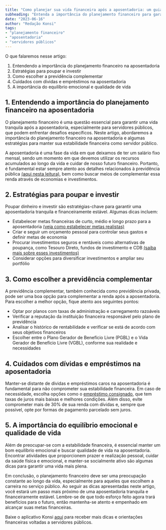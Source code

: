 ```yaml
---
title: "Como planejar sua vida financeira após a aposentadoria: um guia para servidores públicos"
subheading: "Entenda a importância do planejamento financeiro para garantir uma aposentadoria tranquila e financeiramente estável como servidor público"
date: "2023-06-16"
author: "Redação Konsi"
tags:
- "planejamento financeiro"
- "aposentadoria"
- "servidores públicos"
---
```


O que falaremos nesse artigo:

1. Entendendo a importância do planejamento financeiro na aposentadoria
2. Estratégias para poupar e investir
3. Como escolher a previdência complementar
4. Cuidados com dívidas e empréstimos na aposentadoria
5. A importância do equilíbrio emocional e qualidade de vida

## 1. Entendendo a importância do planejamento financeiro na aposentadoria

O planejamento financeiro é uma questão essencial para garantir uma vida tranquila após a aposentadoria, especialmente para servidores públicos, que podem enfrentar desafios específicos. Neste artigo, abordaremos a importância do planejamento financeiro na aposentadoria e algumas estratégias para manter sua estabilidade financeira como servidor público.

A aposentadoria é uma fase da vida em que deixamos de ter um salário fixo mensal, sendo um momento em que devemos utilizar os recursos acumulados ao longo da vida e cuidar de nosso futuro financeiro. Portanto, é fundamental estar sempre atento aos detalhes relacionados à previdência pública [(aqui nesta leitura)](https://www.konsi.com.br/postagens/o-papel-da-educao-financeira-na-qualidade-de-vida-dos-servidores-pblicos), bem como buscar meios de complementar essa renda através de economias e investimentos.

## 2. Estratégias para poupar e investir

Poupar dinheiro e investir são estratégias-chave para garantir uma aposentadoria tranquila e financeiramente estável. Algumas dicas incluem:

- Estabelecer metas financeiras de curto, médio e longo prazo para a aposentadoria [(veja como estabelecer metas realistas)](https://www.konsi.com.br/postagens/como-elaborar-metas-financeiras-realistas-para-servidores-pblicos)
- Criar e seguir um orçamento pessoal para controlar seus gastos e definir metas de economia
- Procurar investimentos seguros e rentáveis como alternativas de poupança, como Tesouro Direto, fundos de investimento e CDB [(saiba mais sobre esses investimentos)](https://www.konsi.com.br/postagens/investimento-para-servidores-pblicos-conhecendo-as-melhores-opes)
- Considerar opções para diversificar investimentos e ampliar seu portfólio

## 3. Como escolher a previdência complementar

A previdência complementar, também conhecida como previdência privada, pode ser uma boa opção para complementar a renda após a aposentadoria. Para escolher a melhor opção, fique atento aos seguintes pontos:

- Optar por planos com taxas de administração e carregamento razoáveis
- Verificar a reputação da instituição financeira responsável pelo plano de previdência
- Analisar o histórico de rentabilidade e verificar se está de acordo com seus objetivos financeiros
- Escolher entre o Plano Gerador de Benefício Livre (PGBL) e o Vida Gerador de Benefício Livre (VGBL), conforme sua realidade e necessidades

## 4. Cuidados com dívidas e empréstimos na aposentadoria

Manter-se distante de dívidas e empréstimos caros na aposentadoria é fundamental para não comprometer sua estabilidade financeira. Em caso de necessidade, escolha opções como o [empréstimo consignado](https://www.konsi.com.br/postagens/7-dicas-para-conseguir-a-menor-taxa-de-juros-no-consignado), que tem taxas de juros mais baixas e melhores condições. Além disso, evite comprometer mais de 30% de sua renda com dívidas e, sempre que possível, opte por formas de pagamento parcelado sem juros.

## 5. A importância do equilíbrio emocional e qualidade de vida

Além de preocupar-se com a estabilidade financeira, é essencial manter um bom equilíbrio emocional e buscar qualidade de vida na aposentadoria. Encontrar atividades que proporcionem prazer e realização pessoal, cuidar da saúde física e emocional, e manter-se socialmente ativo são algumas dicas para garantir uma vida mais plena.

Em conclusão, o planejamento financeiro deve ser uma preocupação constante ao longo da vida, especialmente para aqueles que escolhem a carreira no serviço público. Ao seguir as dicas apresentadas neste artigo, você estará um passo mais próximo de uma aposentadoria tranquila e financeiramente estável. Lembre-se de que todo esforço feito agora trará benefícios para o futuro, então mantenha-se atento e empenhado em alcançar suas metas financeiras.

Baixe o aplicativo Konsi [aqui](https://www.konsi.com.br/appdownload) para receber mais dicas e orientações financeiras voltadas a servidores públicos.